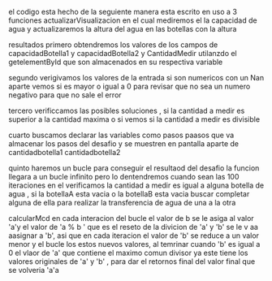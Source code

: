 el codigo esta hecho de la seguiente manera esta escrito en uso a 3 funciones
actualizarVisualizacion
en el cual mediremos el la capacidad de agua y actualizaremos la altura del agua en las botellas con la altura

resultados
primero obtendremos los valores de los campos de capacidadBotella1 y capacidadBotella2 y CantidadMedir utilanzdo el getelementById que son almacenados en su respectiva variable

segundo verigivamos los valores de la entrada si son numericos con un Nan
aparte vemos si es mayor o igual a 0 para revisar que no sea un numero negativo para que no sale el error

tercero verificcamos las posibles soluciones , si la cantidad a medir es
superior a la cantidad maxima o si vemos si la cantidad a medir es divisible

cuarto buscamos declarar las variables como pasos paasos que va almacenar los pasos del desafio y se muestren en pantalla aparte
de cantidadbotella1 cantidadbotella2

quinto haremos un bucle para conseguir el resultaod del desafio
la funcion llegara a un bucle infinito pero lo dentendremos cuando sean las 100 iteraciones en el verificamos la cantidad a medir es igual a alguna botella de agua , si la botellaA esta vacia o la botellaB esta vacia buscar completar alguna de ella para realizar la transferencia de agua de una a la otra

calcularMcd
en cada interacion del bucle el valor de b se le asiga al valor 'a'y el
valor de 'a % b ' que es el reseto de la divicion de 'a' y 'b' se le v aa aasignar a 'b', asi que en cada iteracion el valor de 'b' se reduce a un valor menor y el bucle los estos nuevos valores, al temrinar cuando 'b' es igual a 0 el vlaor de 'a' que contiene el maximo comun divisor ya este tiene los valores originales de 'a' y 'b' , para dar el retornos final del valor final que se volveria 'a'a
